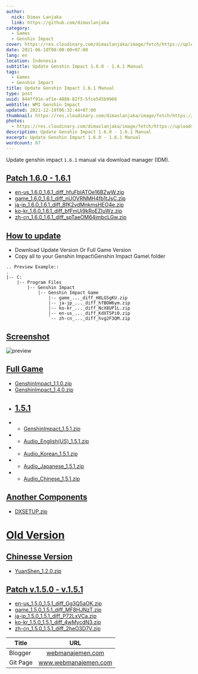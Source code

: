 ```yaml
---
author:
  nick: Dimas Lanjaka
  link: https://github.com/dimaslanjaka
category:
  - Games
  - Genshin Impact
cover: https://res.cloudinary.com/dimaslanjaka/image/fetch/https://uploadstatic-sea.mihoyo.com/contentweb/20210201/2021020109195088725.jpg
date: 2021-06-10T00:00:00+07:00
lang: en
location: Indonesia
subtitle: Update Genshin Impact 1.6.0 - 1.6.1 Manual
tags:
  - Games
  - Genshin Impact
title: Update Genshin Impact 1.6.1 Manual
type: post
uuid: 844ff91e-af1e-4888-82f5-5fce545b9966
webtitle: WMI Genshin Impact
updated: 2021-12-19T06:32:44+07:00
thumbnail: https://res.cloudinary.com/dimaslanjaka/image/fetch/https://uploadstatic-sea.mihoyo.com/contentweb/20210201/2021020109195088725.jpg
photos:
  - https://res.cloudinary.com/dimaslanjaka/image/fetch/https://uploadstatic-sea.mihoyo.com/contentweb/20210201/2021020109195088725.jpg
description: Update Genshin Impact 1.6.0 - 1.6.1 Manual
excerpt: Update Genshin Impact 1.6.0 - 1.6.1 Manual
wordcount: 87
---
```


<p>Update genshin impact <code>1.6.1</code> manual via download manager (IDM).</p>

<h2 id="patch-1-6-0-1-6-1" tabindex="-1"><a class="header-anchor" href="#patch-1-6-0-1-6-1">Patch 1.6.0 - 1.6.1</a></h2>
<ul>
<li><a href="//webmanajemen.com/page/safelink.html?url=aHR0cHM6Ly9hdXRvcGF0Y2hoay55dWFuc2hlbi5jb20vY2xpZW50X2FwcC91cGRhdGUvaGs0ZV9nbG9iYWwvMTAvZW4tdXNfMS42LjBfMS42LjFfZGlmZl9oZnVGYklBVE9lMTZCWndXLnppcA==" target="_blank" rel="nofollow noopener">en-us_1.6.0_1.6.1_diff_hfuFbIATOe16BZwW.zip</a></li>
<li><a href="//webmanajemen.com/page/safelink.html?url=aHR0cHM6Ly9hdXRvcGF0Y2hoay55dWFuc2hlbi5jb20vY2xpZW50X2FwcC91cGRhdGUvaGs0ZV9nbG9iYWwvMTAvZ2FtZV8xLjYuMF8xLjYuMV9kaWZmX25VT1ZSTk1INGZiMXRKc0Muemlw" target="_blank" rel="nofollow noopener">game_1.6.0_1.6.1_diff_nUOVRNMH4fb1tJsC.zip</a></li>
<li><a href="//webmanajemen.com/page/safelink.html?url=aHR0cHM6Ly9hdXRvcGF0Y2hoay55dWFuc2hlbi5jb20vY2xpZW50X2FwcC91cGRhdGUvaGs0ZV9nbG9iYWwvMTAvamEtanBfMS42LjBfMS42LjFfZGlmZl84ZksydmRNbmttc0hFTzRlLnppcA==" target="_blank" rel="nofollow noopener">ja-jp_1.6.0_1.6.1_diff_8fK2vdMnkmsHEO4e.zip</a></li>
<li><a href="//webmanajemen.com/page/safelink.html?url=aHR0cHM6Ly9hdXRvcGF0Y2hoay55dWFuc2hlbi5jb20vY2xpZW50X2FwcC91cGRhdGUvaGs0ZV9nbG9iYWwvMTAva28ta3JfMS42LjBfMS42LjFfZGlmZl9iZkZtVWo5a1JvRVpJdVd6LnppcA==" target="_blank" rel="nofollow noopener">ko-kr_1.6.0_1.6.1_diff_bfFmUj9kRoEZIuWz.zip</a></li>
<li><a href="//webmanajemen.com/page/safelink.html?url=aHR0cHM6Ly9hdXRvcGF0Y2hoay55dWFuc2hlbi5jb20vY2xpZW50X2FwcC91cGRhdGUvaGs0ZV9nbG9iYWwvMTAvemgtY25fMS42LjBfMS42LjFfZGlmZl9zcFRhZU9NNjRpbWJjTEd3LnppcA==" target="_blank" rel="nofollow noopener">zh-cn_1.6.0_1.6.1_diff_spTaeOM64imbcLGw.zip</a></li>
</ul>
<h2 id="how-to-update" tabindex="-1"><a class="header-anchor" href="#how-to-update">How to update</a></h2>
<ul>
<li>Download Update Version Or Full Game Version</li>
<li>Copy all to your Genshin Impact\Genshin Impact Game\ folder</li>
</ul>
<pre><code>.. Preview Example::
.
|-- C:
    |-- Program Files
        |-- Genshin Impact
            |-- Genshin Impact Game
                |-- game_..._diff_H8LGSgKU.zip
                |-- ja-jp_..._diff_hfBOW6ym.zip
                |-- ko-kr_..._diff_NcX8UP1L.zip
                |-- en-us_..._diff_KdXT5Pi0.zip
                `-- zh-cn_..._diff_hvg2F3QM.zip
</code></pre>
<h2 id="screenshot" tabindex="-1"><a class="header-anchor" href="#screenshot">Screenshot</a></h2>
<p><img src="https://i.imgur.com/zHDw2i0.png" alt="preview"></p>
<h2 id="full-game" tabindex="-1"><a class="header-anchor" href="#full-game">Full Game</a></h2>
<ul>
<li><a href="//webmanajemen.com/page/safelink.html?url=aHR0cHM6Ly9hdXRvcGF0Y2hoay55dWFuc2hlbi5jb20vY2xpZW50X2FwcC9wY19taWhveW8vMjAyMDExMTFfOGUyNjZiMzNlNTY1ZGRmOC9HZW5zaGluSW1wYWN0XzEuMS4wLnppcA==" target="_blank" rel="nofollow noopener">GenshinImpact_1.1.0.zip</a></li>
<li><a href="//webmanajemen.com/page/safelink.html?url=aHR0cHM6Ly9hdXRvcGF0Y2hoay55dWFuc2hlbi5jb20vY2xpZW50X2FwcC9wY19taWhveW8vMjAyMTAzMTdfNjdjOGYxMDAyYmIyNjY3Mi9HZW5zaGluSW1wYWN0XzEuNC4wLnppcA==" target="_blank" rel="nofollow noopener">GenshinImpact_1.4.0.zip</a></li>
<li>
<h2 id="1-5-1" tabindex="-1"><a class="header-anchor" href="#1-5-1">1.5.1</a></h2>
</li>
<li>
<ul>
<li><a href="//webmanajemen.com/page/safelink.html?url=aHR0cHM6Ly9hdXRvcGF0Y2hoay55dWFuc2hlbi5jb20vY2xpZW50X2FwcC9wY19taWhveW8vMjAyMTA0MzBfMjdhZDM2NzA4NTM1NmZkNC9HZW5zaGluSW1wYWN0XzEuNS4xLnppcA==" target="_blank" rel="nofollow noopener">GenshinImpact_1.5.1.zip</a></li>
</ul>
</li>
<li>
<ul>
<li><a href="//webmanajemen.com/page/safelink.html?url=aHR0cHM6Ly9hdXRvcGF0Y2hoay55dWFuc2hlbi5jb20vY2xpZW50X2FwcC9wY19taWhveW8vMjAyMTA0MzBfMjdhZDM2NzA4NTM1NmZkNC9BdWRpb19FbmdsaXNoKFVTKV8xLjUuMS56aXA=" target="_blank" rel="nofollow noopener">Audio_English(US)_1.5.1.zip</a></li>
</ul>
</li>
<li>
<ul>
<li><a href="//webmanajemen.com/page/safelink.html?url=aHR0cHM6Ly9hdXRvcGF0Y2hoay55dWFuc2hlbi5jb20vY2xpZW50X2FwcC9wY19taWhveW8vMjAyMTA0MzBfMjdhZDM2NzA4NTM1NmZkNC9BdWRpb19Lb3JlYW5fMS41LjEuemlw" target="_blank" rel="nofollow noopener">Audio_Korean_1.5.1.zip</a></li>
</ul>
</li>
<li>
<ul>
<li><a href="//webmanajemen.com/page/safelink.html?url=aHR0cHM6Ly9hdXRvcGF0Y2hoay55dWFuc2hlbi5jb20vY2xpZW50X2FwcC9wY19taWhveW8vMjAyMTA0MzBfMjdhZDM2NzA4NTM1NmZkNC9BdWRpb19KYXBhbmVzZV8xLjUuMS56aXA=" target="_blank" rel="nofollow noopener">Audio_Japanese_1.5.1.zip</a></li>
</ul>
</li>
<li>
<ul>
<li><a href="//webmanajemen.com/page/safelink.html?url=aHR0cHM6Ly9hdXRvcGF0Y2hoay55dWFuc2hlbi5jb20vY2xpZW50X2FwcC9wY19taWhveW8vMjAyMTA0MzBfMjdhZDM2NzA4NTM1NmZkNC9BdWRpb19DaGluZXNlXzEuNS4xLnppcA==" target="_blank" rel="nofollow noopener">Audio_Chinese_1.5.1.zip</a></li>
</ul>
</li>
</ul>
<h2 id="another-components" tabindex="-1"><a class="header-anchor" href="#another-components">Another Components</a></h2>
<ul>
<li><a href="//webmanajemen.com/page/safelink.html?url=aHR0cHM6Ly9hdXRvcGF0Y2hoay55dWFuc2hlbi5jb20vY2xpZW50X2FwcC9wbHVnaW5zL0RYU0VUVVAuemlw" target="_blank" rel="nofollow noopener">DXSETUP.zip</a></li>
</ul>
<h1 id="old-version" tabindex="-1"><a class="header-anchor" href="#old-version">Old Version</a></h1>
<h2 id="chinesse-version" tabindex="-1"><a class="header-anchor" href="#chinesse-version">Chinesse Version</a></h2>
<ul>
<li><a href="//webmanajemen.com/page/safelink.html?url=aHR0cHM6Ly9hdXRvcGF0Y2hoay55dWFuc2hlbi5jb20vY2xpZW50X2FwcC91cGRhdGUvaGs0ZV9nbG9iYWwvMTAvWXVhblNoZW5fMS4yLjAuemlw" target="_blank" rel="nofollow noopener">YuanShen_1.2.0.zip</a></li>
</ul>
<h2 id="patch-v-1-5-0-v-1-5-1" tabindex="-1"><a class="header-anchor" href="#patch-v-1-5-0-v-1-5-1">Patch v.1.5.0 - v.1.5.1</a></h2>
<ul>
<li><a href="//webmanajemen.com/page/safelink.html?url=aHR0cHM6Ly9hdXRvcGF0Y2hoay55dWFuc2hlbi5jb20vY2xpZW50X2FwcC91cGRhdGUvaGs0ZV9nbG9iYWwvMTAvZW4tdXNfMS41LjBfMS41LjFfZGlmZl9HZzNRNWFPSy56aXA=" target="_blank" rel="nofollow noopener">en-us_1.5.0_1.5.1_diff_Gg3Q5aOK.zip</a></li>
<li><a href="//webmanajemen.com/page/safelink.html?url=aHR0cHM6Ly9hdXRvcGF0Y2hoay55dWFuc2hlbi5jb20vY2xpZW50X2FwcC91cGRhdGUvaGs0ZV9nbG9iYWwvMTAvZ2FtZV8xLjUuMF8xLjUuMV9kaWZmX01GOEhKTnpULnppcA==" target="_blank" rel="nofollow noopener">game_1.5.0_1.5.1_diff_MF8HJNzT.zip</a></li>
<li><a href="//webmanajemen.com/page/safelink.html?url=aHR0cHM6Ly9hdXRvcGF0Y2hoay55dWFuc2hlbi5jb20vY2xpZW50X2FwcC91cGRhdGUvaGs0ZV9nbG9iYWwvMTAvamEtanBfMS41LjBfMS41LjFfZGlmZl9QNzJMeFZDYS56aXA=" target="_blank" rel="nofollow noopener">ja-jp_1.5.0_1.5.1_diff_P72LxVCa.zip</a></li>
<li><a href="//webmanajemen.com/page/safelink.html?url=aHR0cHM6Ly9hdXRvcGF0Y2hoay55dWFuc2hlbi5jb20vY2xpZW50X2FwcC91cGRhdGUvaGs0ZV9nbG9iYWwvMTAva28ta3JfMS41LjBfMS41LjFfZGlmZl80d015Y2ROMy56aXA=" target="_blank" rel="nofollow noopener">ko-kr_1.5.0_1.5.1_diff_4wMycdN3.zip</a></li>
<li><a href="//webmanajemen.com/page/safelink.html?url=aHR0cHM6Ly9hdXRvcGF0Y2hoay55dWFuc2hlbi5jb20vY2xpZW50X2FwcC91cGRhdGUvaGs0ZV9nbG9iYWwvMTAvemgtY25fMS41LjBfMS41LjFfZGlmZl8yaGVPM0Q3Vi56aXA=" target="_blank" rel="nofollow noopener">zh-cn_1.5.0_1.5.1_diff_2heO3D7V.zip</a></li>
</ul>
<table>
<thead>
<tr>
<th>Title</th>
<th style="text-align:center">URL</th>
</tr>
</thead>
<tbody>
<tr>
<td>Blogger</td>
<td style="text-align:center"><a href="//webmanajemen.com/page/safelink.html?url=aHR0cHM6Ly93ZWJtYW5hamVtZW4uY29t" target="_blank" rel="nofollow noopener">webmanajemen.com</a></td>
</tr>
<tr>
<td>Git Page</td>
<td style="text-align:center"><a href="https://www.webmanajemen.com">www.webmanajemen.com</a></td>
</tr>
</tbody>
</table>

